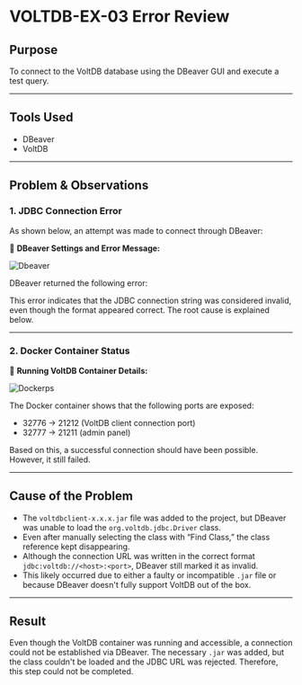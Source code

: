 # VOLTDB-EX-03 Error Review

## Purpose

To connect to the VoltDB database using the DBeaver GUI and execute a test query.

---

## Tools Used

- DBeaver 
- VoltDB 

---

## Problem & Observations

### 1. JDBC Connection Error

As shown below, an attempt was made to connect through DBeaver:

📸 **DBeaver Settings and Error Message:**

![Dbeaver](./Dbeaver.png)

DBeaver returned the following error:


This error indicates that the JDBC connection string was considered invalid, even though the format appeared correct. The root cause is explained below.

---

### 2. Docker Container Status

📸 **Running VoltDB Container Details:**

![Dockerps](./Dockerps.png)

The Docker container shows that the following ports are exposed:

- 32776 → 21212 (VoltDB client connection port)
- 32777 → 21211 (admin panel)

Based on this, a successful connection should have been possible. However, it still failed.

---

## Cause of the Problem

- The `voltdbclient-x.x.x.jar` file was added to the project, but DBeaver was unable to load the `org.voltdb.jdbc.Driver` class.
- Even after manually selecting the class with “Find Class,” the class reference kept disappearing.
- Although the connection URL was written in the correct format `jdbc:voltdb://<host>:<port>`, DBeaver still marked it as invalid.
- This likely occurred due to either a faulty or incompatible `.jar` file or because DBeaver doesn't fully support VoltDB out of the box.

---

## Result

Even though the VoltDB container was running and accessible, a connection could not be established via DBeaver. The necessary `.jar` was added, but the class couldn't be loaded and the JDBC URL was rejected. Therefore, this step could not be completed.

